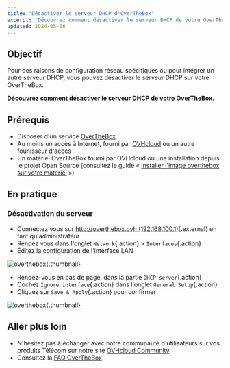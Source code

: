 ```yaml
---
title: "Désactiver le serveur DHCP d'OverTheBox"
excerpt: "Découvrez comment désactiver le serveur DHCP de votre OverTheBox"
updated: 2024-05-06
---
```


## Objectif

Pour des raisons de configuration réseau spécifiques ou pour intégrer un autre serveur DHCP, vous pouvez désactiver le serveur DHCP sur votre OverTheBox.

**Découvrez comment désactiver le serveur DHCP de votre OverTheBox.**

## Prérequis

- Disposer d'un service [OverTheBox](https://www.ovhtelecom.fr/overthebox/)
- Au moins un accès à Internet, fourni par [OVHcloud](https://www.ovhtelecom.fr/offre-internet/) ou un autre founisseur d'accès
- Un matériel OverTheBox fourni par OVHcloud ou une installation depuis le projet Open Source (consultez le guide « [Installer l'image overthebox sur votre materiel](/pages/web_cloud/internet/overthebox/advanced_installer_limage_overthebox_sur_votre_materiel) »)

## En pratique

### Désactivation du serveur

- Connectez vous sur [http://overthebox.ovh (192.168.100.1)](http://overthebox.ovh){.external} en tant qu'administrateur
- Rendez vous dans l'onglet `Network`{.action} > `Interfaces`{.action}
- Éditez la configuration de l'interface LAN

![overthebox](images/4405.png){.thumbnail}

- Rendez-vous en bas de page, dans la partie `DHCP server`{.action}
- Cochez `Ignore interface`{.action} dans l'onglet `General Setup`{.action}
- Cliquez sur `Save & Apply`{.action} pour confirmer

![overthebox](images/4406.png){.thumbnail}

## Aller plus loin

- N'hésitez pas à échanger avec notre communauté d'utilisateurs sur vos produits Télécom sur notre site [OVHcloud Community](https://community.ovh.com/c/telecom)
- Consultez la [FAQ OverTheBox](/pages/web_cloud/internet/overthebox/install_faq)